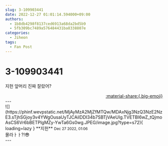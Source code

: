 ```yaml
---
slug: 3-109903441
date: 2022-12-27 01:01:14.594000+09:00
authors:
  - 1b8db4298f8137ced6913a68da2bd5b9
  - 5fb309bc7489a576484431ba8338807e
categories:
  - Jiheon
tags:
  - Fan Post
---
```


# 3-109903441

<div class="post-container" markdown="1">
<div class="content-container md-sidebar__scrollwrap" markdown="1">

지헌 앞머리 진짜 잘랐어?

</div>
</div>

<div style="text-align: right;" markdown="1">
<a href="https://weverse.io/fromis9/fanpost/3-109903441" style="text-align: right;">:material-share:{.big-emoji}</a>
</div>
---

<div class="comments-container md-sidebar__scrollwrap" markdown="1">
<div class="comment" markdown="1">
<div class='id-container' markdown="1">
![](https://phinf.wevpstatic.net/MjAyMzA2MjZfMTQw/MDAxNjg3NzQ3NzE2NzE3.sTjhSGjoy3v4YWgOusaUyTJCAiIDDI34b7SBTjVAeUIg.TVETBI6wZ_tQjmoAsCS6Vr6bBETPlgMZy-YwTa6Gs0wg.JPEG/image.jpg?type=s72){ loading=lazy }
**<span class="artist">지헌</span>** <small>Dec 27 2022, 01:06</small><br>
</div>
<div class='comment-body' markdown="1">
몰라ㅏㅏ?!😎
</div>
</div>
</div>
---
